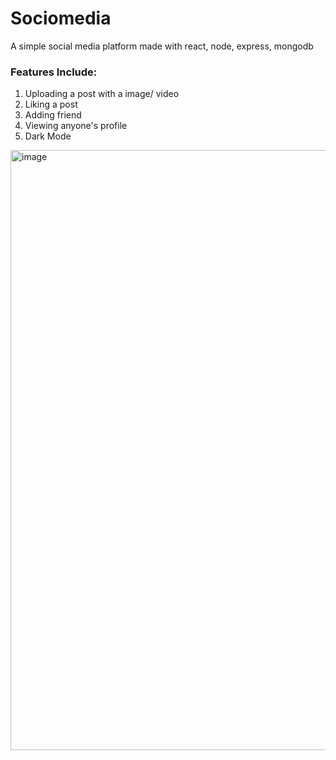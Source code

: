 # Sociomedia
A simple social media platform made with react, node, express, mongodb
### Features Include:
1) Uploading a post with a image/ video
2) Liking a post
3) Adding friend
4) Viewing anyone's profile
5) Dark Mode
<img width="960" alt="image" src="https://github.com/Krobo224/Sociomedia/assets/72267398/b3a07a70-123d-4e6e-8452-af8335d629b7">

